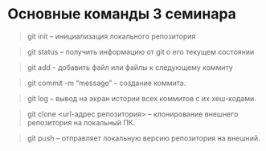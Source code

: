 # Основные команды 3 семинара

> git init – инициализация локального репозитория

> git status – получить информацию от git о его текущем состоянии

> git add – добавить файл или файлы к следующему коммиту

> git commit -m “message” – создание коммита.

> git log – вывод на экран истории всех коммитов с их хеш-кодами.

> git clone <url-адрес репозитория> – клонирование внешнего репозитория на  локальный ПК.

> git push – отправляет локальную версию репозитория на внешний.

